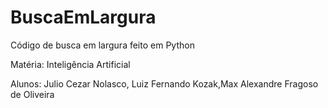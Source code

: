 # BuscaEmLargura

Código de busca em largura feito em Python

Matéria: Inteligência Artificial

Alunos: Julio Cezar Nolasco, Luiz Fernando Kozak,Max Alexandre Fragoso de Oliveira
